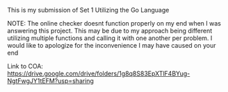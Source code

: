 This is my submission of Set 1 Utilizing the Go Language

NOTE:
The online checker doesnt function properly on my end when I was answering this project. This may be due to my approach being different utilizing multiple functions and calling it with one another per problem. I would like to apologize for the inconvenience I may have caused on your end


Link to COA:
https://drive.google.com/drive/folders/1g8q8S83EpXTlF4BYug-NgtFwgJY1tEFM?usp=sharing
